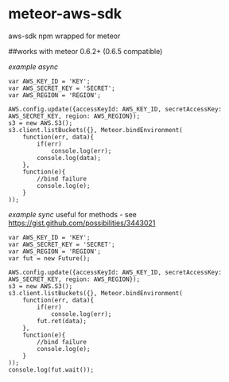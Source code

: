 meteor-aws-sdk
===================

aws-sdk npm wrapped for meteor

##works with meteor 0.6.2+ (0.6.5 compatible)

*example async*

    var AWS_KEY_ID = 'KEY';
    var AWS_SECRET_KEY = 'SECRET';
    var AWS_REGION = 'REGION';

    AWS.config.update({accessKeyId: AWS_KEY_ID, secretAccessKey: AWS_SECRET_KEY, region: AWS_REGION});
    s3 = new AWS.S3();
    s3.client.listBuckets({}, Meteor.bindEnvironment(
        function(err, data){
            if(err)
            	console.log(err);
            console.log(data);
        },
        function(e){
        	//bind failure
        	console.log(e);
        }
    ));


*example sync*
useful for methods - see https://gist.github.com/possibilities/3443021

    var AWS_KEY_ID = 'KEY';
    var AWS_SECRET_KEY = 'SECRET';
    var AWS_REGION = 'REGION';
    var fut = new Future();

    AWS.config.update({accessKeyId: AWS_KEY_ID, secretAccessKey: AWS_SECRET_KEY, region: AWS_REGION});
    s3 = new AWS.S3();
    s3.client.listBuckets({}, Meteor.bindEnvironment(
        function(err, data){
            if(err)
            	console.log(err);
            fut.ret(data);
        },
        function(e){
        	//bind failure
        	console.log(e);
        }
    ));
    console.log(fut.wait());
				